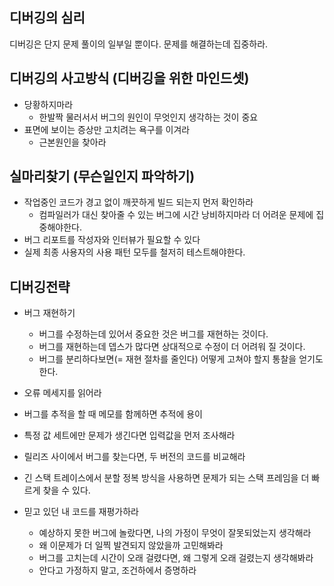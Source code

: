## 디버깅의 심리
디버깅은 단지 문제 풀이의 일부일 뿐이다. 문제를 해결하는데 집중하라.

## 디버깅의 사고방식 (디버깅을 위한 마인드셋)
- 당황하지마라
  - 한발짝 물러서서 버그의 원인이 무엇인지 생각하는 것이 중요
- 표면에 보이는 증상만 고치려는 욕구를 이겨라
  - 근본원인을 찾아라

## 실마리찾기 (무슨일인지 파악하기)
- 작업중인 코드가 경고 없이 깨끗하게 빌드 되는지 먼저 확인하라
  - 컴파일러가 대신 찾아줄 수 있는 버그에 시간 낭비하지마라 더 어려운 문제에 집중해야한다.
- 버그 리포트를 작성자와 인터뷰가 필요할 수 있다
- 실제 최종 사용자의 사용 패턴 모두를 철저히 테스트해야한다.

## 디버깅전략
- 버그 재현하기
  - 버그를 수정하는데 있어서 중요한 것은 버그를 재현하는 것이다.
  - 버그를 재현하는데 뎁스가 많다면 상대적으로 수정이 더 어려워 질 것이다.
  - 버그를 분리하다보면(= 재현 절차를 줄인다) 어떻게 고쳐야 할지 통찰을 얻기도 한다.

- 오류 메세지를 읽어라
- 버그를 추적을 할 때 메모를 함께하면 추적에 용이
- 특정 값 세트에만 문제가 생긴다면 입력값을 먼저 조사해라
- 릴리즈 사이에서 버그를 찾는다면, 두 버전의 코드를 비교해라
- 긴 스택 트레이스에서 분할 정복 방식을 사용하면 문제가 되는 스택 프레임을 더 빠르게 찾을 수 있다.
- 믿고 있던 내 코드를 재평가하라
  - 예상하지 못한 버그에 놀랐다면, 나의 가정이 무엇이 잘못되었는지 생각해라
  - 왜 이문제가 더 일찍 발견되지 않았을까 고민해봐라
  - 버그를 고치는데 시간이 오래 걸렸다면, 왜 그렇게 오래 걸렸는지 생각해봐라
  - 안다고 가정하지 말고, 조건하에서 증명하라


